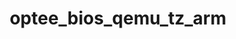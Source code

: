 ---
parent_project: optee
permalink: /engineering/projects/optee/optee_bios_qemu_tz_arm/
project_link_name: optee_bios_qemu_tz_arm
project_stats: 'true'
project_url: https://github.com/linaro-swg/bios_qemu_tz_arm
title: optee_bios_qemu_tz_arm
---